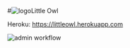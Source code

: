 #![logo](app/assets/images/nav_logo.png)Little Owl

Heroku: https://littleowl.herokuapp.com

 ![admin workflow](app/assets/images/admin_workflow.gif)
